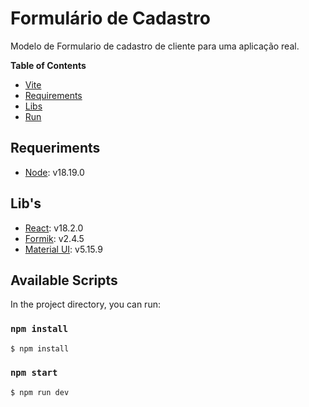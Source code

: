 # Formulário de Cadastro

Modelo de Formulario de cadastro de cliente para uma aplicação real.

**Table of Contents**
  - [Vite](https://vitejs.dev/guide/)
  - [Requirements](#requeriments)
  - [Libs](#libs)
  - [Run](#available-scripts)

## Requeriments
  - [Node](): v18.19.0

## Lib's
  - [React](): v18.2.0
  - [Formik](): v2.4.5
  - [Material UI](): v5.15.9

## Available Scripts
In the project directory, you can run:

### `npm install`

```bash
$ npm install
```

### `npm start`

```bash
$ npm run dev
```
